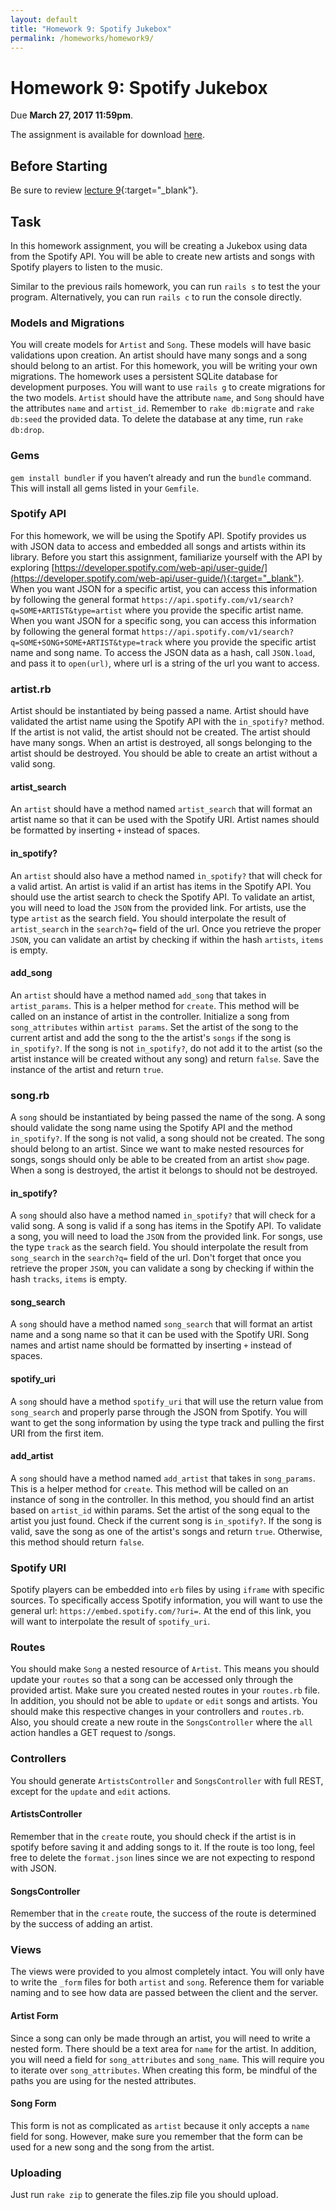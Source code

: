 ```yaml
---
layout: default
title: "Homework 9: Spotify Jukebox"
permalink: /homeworks/homework9/
---
```


# Homework 9: Spotify Jukebox
Due **March 27, 2017 11:59pm**.

The assignment is available for download [here](cis196_homework_9.zip).

## Before Starting
Be sure to review [lecture 9](//seas.upenn.edu/~cis196/lectures/CIS196-2017s-lecture9.pdf){:target="_blank"}.

## Task
In this homework assignment, you will be creating a Jukebox using data from the Spotify API. You will be able to create new artists and songs with Spotify players to listen to the music.

Similar to the previous rails homework, you can run `rails s` to test the your program. Alternatively, you can run `rails c` to run the console directly.

### Models and Migrations
You will create models for `Artist` and `Song`. These models will have basic validations upon creation. An artist should have many songs and a song should belong to an artist. For this homework, you will be writing your own migrations. The homework uses a persistent SQLite database for development purposes. You will want to use `rails g` to create migrations for the two models. `Artist` should have the attribute `name`, and `Song` should have the attributes `name` and `artist_id`. Remember to `rake db:migrate` and `rake db:seed` the provided data. To delete the database at any time, run `rake db:drop`.

### Gems
`gem install bundler` if you haven’t already and run the `bundle` command. This will install all gems listed in your `Gemfile`.

### Spotify API
For this homework, we will be using the Spotify API. Spotify provides us with JSON data to access and embedded all songs and artists within its library. Before you start this assignment, familiarize yourself with the API by exploring [https://developer.spotify.com/web-api/user-guide/](https://developer.spotify.com/web-api/user-guide/){:target="_blank"}. When you want JSON for a specific artist, you can access this information by following the general format `https://api.spotify.com/v1/search?q=SOME+ARTIST&type=artist` where you provide the specific artist name. When you want JSON for a specific song, you can access this information by following the general format `https://api.spotify.com/v1/search?q=SOME+SONG+SOME+ARTIST&type=track` where you provide the specific artist name and song name. To access the JSON data as a hash, call `JSON.load`, and pass it to `open(url)`, where url is a string of the url you want to access.

### artist.rb
Artist should be instantiated by being passed a name. Artist should have validated the artist name using the Spotify API with the `in_spotify?` method. If the artist is not valid, the artist should not be created. The artist should have many songs. When an artist is destroyed, all songs belonging to the artist should be destroyed. You should be able to create an artist without a valid song.

#### artist_search
An `artist` should have a method named `artist_search` that will format an artist name so that it can be used with the Spotify URI. Artist names should be formatted by inserting `+` instead of spaces.

#### in_spotify?
An `artist` should also have a method named `in_spotify?` that will check for a valid artist. An artist is valid if an artist has items in the Spotify API. You should use the artist search to check the Spotify API. To validate an artist, you will need to load the `JSON` from the provided link. For artists, use the type `artist` as the search field. You should interpolate the result of `artist_search` in the `search?q=` field of the url. Once you retrieve the proper `JSON`, you can validate an artist by checking if within the hash `artists`, `items` is empty.

#### add_song
An `artist` should have a method named `add_song` that takes in `artist_params`. This is a helper method for `create`. This method will be called on an instance of artist in the controller. Initialize a song from `song_attributes` within `artist params`. Set the artist of the song to the current artist and add the song to the the artist's `songs` if the song is `in_spotify?`. If the song is not `in_spotify?`, do not add it to the artist (so the artist instance will be created without any song) and return `false`. Save the instance of the artist and return `true`.

### song.rb
A `song` should be instantiated by being passed the name of the song. A song should validate the song name using the Spotify API and the method `in_spotify?`. If the song is not valid, a song should not be created. The song should belong to an artist. Since we want to make nested resources for songs, songs should only be able to be created from an artist `show` page. When a song is destroyed, the artist it belongs to should not be destroyed.

#### in_spotify?
A `song` should also have a method named `in_spotify?` that will check for a valid song. A song is valid if a song has items in the Spotify API. To validate a song, you will need to load the `JSON` from the provided link. For songs, use the type `track` as the search field. You should interpolate the result from `song_search` in the `search?q=` field of the url. Don't forget that once you retrieve the proper `JSON`, you can validate a song by checking if within the hash `tracks`, `items` is empty.

#### song_search
A `song` should have a method named `song_search` that will format an artist name and a song name so that it can be used with the Spotify URI. Song names and artist name should be formatted by inserting `+` instead of spaces.

#### spotify_uri
A `song` should have a method `spotify_uri` that will use the return value from `song_search` and properly parse through the JSON from Spotify. You will want to get the song information by using the type track and pulling the first URI from the first item.

#### add_artist
A `song` should have a method named `add_artist` that takes in `song_params`. This is a helper method for `create`. This method will be called on an instance of song in the controller. In this method, you should find an artist based on `artist_id` within params. Set the artist of the song equal to the artist you just found. Check if the current song is `in_spotify?`. If the song is valid, save the song as one of the artist's songs and return `true`. Otherwise, this method should return `false`.

### Spotify URI
Spotify players can be embedded into `erb` files by using `iframe` with specific sources. To specifically access Spotify information, you will want to use the general url: `https://embed.spotify.com/?uri=`. At the end of this link, you will want to interpolate the result of `spotify_uri`.

### Routes
You should make `Song` a nested resource of `Artist`. This means you should update your `routes` so that a song can be accessed only through the provided artist. Make sure you created nested routes in your `routes.rb` file. In addition, you should not be able to `update` or `edit` songs and artists. You should make this respective changes in your controllers and `routes.rb`. Also, you should create a new route in the `SongsController` where the `all` action handles a GET request to /songs.

### Controllers
You should generate `ArtistsController` and `SongsController` with full REST, except for the `update` and `edit` actions.

#### ArtistsController
Remember that in the `create` route, you should check if the artist is in spotify before saving it and adding songs to it. If the route is too long, feel free to delete the `format.json` lines since we are not expecting to respond with JSON.

#### SongsController
Remember that in the `create` route, the success of the route is determined by the success of adding an artist.

### Views
The views were provided to you almost completely intact. You will only have to write the `_form` files for both `artist` and `song`. Reference them for variable naming and to see how data are passed between the client and the server.

#### Artist Form
Since a song can only be made through an artist, you will need to write a nested form. There should be a text area for `name` for the artist. In addition, you will need a field for `song_attributes` and `song_name`. This will require you to iterate over `song_attributes`. When creating this form, be mindful of the paths you are using for the nested attributes.

#### Song Form
This form is not as complicated as `artist` because it only accepts a `name` field for song. However, make sure you remember that the form can be used for a new song and the song from the artist.

### Uploading
Just run `rake zip` to generate the files.zip file you should upload.
